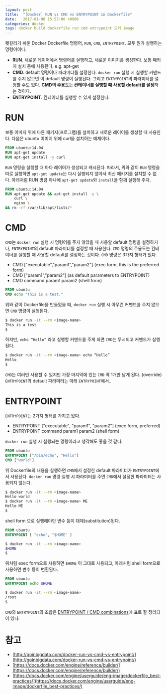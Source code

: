 ```yaml
---
layout: post
title:  "[Docker] RUN vs CMD vs ENTRYPOINT in Dockerfile"
date:   2017-01-08 15:57:00 +0900
categories: docker
tags: docker build dockerfile run cmd entrypoint 도커 image
---
```


헷갈리기 쉬운 Docker Dockerfile 명령어, `RUN`, `CMD`, `ENTRYPOINT`. 모두 뭔가 실행하는 명령어이다.

- **RUN**. 새로운 레이어에서 명령어를 실행하고, 새로운 이미지를 생성한다. 보통 패키지 설치 등에 사용된다. e.g. apt-get
- **CMD**. default 명령이나 파라미터를 설정한다. `docker run` 실행 시 실행할 커맨드를 주지 않으면 이 default 명령이 실행된다. 그리고 `ENTRYPOINT`의 파라미터를 설정할 수도 있다. **CMD의 주용도는 컨테이너를 실행할 때 사용할 default를 설정**하는 것이다.
- **ENTRYPOINT**. 컨테이너를 실행할 수 있게 설정한다.

# RUN

보통 이미지 위에 다른 패키지(프로그램)를 설치하고 새로운 레이어를 생성할 때 사용한다. 다음은 ubuntu 이미지 위에 curl을 설치하는 예제이다.

```dockerfile
FROM ubuntu:14.04
RUN apt-get update
RUN apt-get install -y curl
```

`RUN` 명령을 실행할 때 마다 레이어가 생성되고 캐시된다. 따라서, 위와 같이 `RUN` 명령을 따로 실행하면 `apt-get update`는 다시 실행되지 않아서 최신 패키지를 설치할 수 없다. 아래처럼 RUN 명령 하나에 `apt-get update`와  `install`을 함께 실행해 주자.

```dockerfile
FROM ubuntu:14.04
RUN apt-get update && apt-get install -y \
    curl \
    nginx \
&& rm -rf /var/lib/apt/lists/*
```

# CMD

`CMD`는 `docker run` 실행 시 명령어를 주지 않았을 때 사용할 default 명령을 설정하거나, `ENTRYPOINT`의 default 파라미터를 설정할 때 사용한다. `CMD` 명령의 주용도는 컨테이너를 실행할 때 사용할 default를 설정하는 것이다. `CMD` 명령은 3가지 형태가 있다.

- CMD ["executable","param1","param2"] (exec form, this is the preferred form)
- CMD ["param1","param2"] (as default parameters to ENTRYPOINT)
- CMD command param1 param2 (shell form)

```dockerfile
FROM ubuntu
CMD echo "This is a test."
```

위와 같이 Dockerfile을 만들었을 때, `docker run` 실행 시 아무런 커맨드를 주지 않으면 `CMD` 명령이 실행된다.

```bash
$ docker run -it --rm <image-name>
This is a test
$
```

하지만, `echo “Hello”` 라고 실행할 커맨드를 주게 되면 `CMD`는 무시되고 커맨드가 실행된다.

```bash
$ docker run -it --rm <image-name> echo “Hello”
Hello
$
```

`CMD`는 여러번 사용할 수 있지만 가장 마지막에 있는 `CMD` 딱 1개만 남게 된다. (override) `ENTRYPOINT`의 default 파라미터는 아래 `ENTRYPOINT`에서..

# ENTRYPOINT

`ENTRYPOINT`는 2가지 형태를 가지고 있다.

- ENTRYPOINT ["executable", "param1", "param2"] (exec form, preferred)
- ENTRYPOINT command param1 param2 (shell form)

`docker run` 실행 시 실행되는 명령이라고 생각해도 좋을 것 같다.

```dockerfile
FROM ubuntu
ENTRYPOINT ["/bin/echo", "Hello"]
CMD ["world"]
```

위 Dockerfile의 내용을 실행하면 `CMD`에서 설정한 default 파라미터가 `ENTRYPOINT`에서 사용된다. `docker run` 명령 실행 시 파라미터를 주면 `CMD`에서 설정한 파라미터는 사용되지 않는다.

```bash
$ docker run -it --rm <image-name>
Hello world
$ docker run -it --rm <image-name> ME
Hello ME
$
```

shell form 으로 실행해야만 변수 등이 대체(substitution)된다.

```dockerfile
FROM ubuntu
ENTRYPOINT [ "echo", "$HOME" ]
```

```bash
$ docker run -it --rm <image-name>
$HOME
$
```

위처럼 exec form으로 사용하면 `$HOME` 이 그대로 사용되고, 아래처럼 shell form으로 사용하면 변수 등이 변환된다.

```dockerfile
FROM ubuntu
ENTRYPOINT echo $HOME
```

```bash
$ docker run -it --rm <image-name>
/root
$
```

`CMD`와 `ENTRYPOINT`의 조합은 [ENTRYPOINT / CMD combinations](https://docs.docker.com/engine/reference/builder/#/understand-how-cmd-and-entrypoint-interact)에 표로 잘 정리되어 있다.

# 참고
- [http://goinbigdata.com/docker-run-vs-cmd-vs-entrypoint/](http://goinbigdata.com/docker-run-vs-cmd-vs-entrypoint/)
- [https://docs.docker.com/engine/reference/builder/](https://docs.docker.com/engine/reference/builder/)
- [https://docs.docker.com/engine/userguide/eng-image/dockerfile_best-practices/](https://docs.docker.com/engine/userguide/eng-image/dockerfile_best-practices/)
